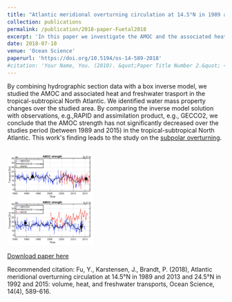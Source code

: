 ```yaml
---
title: "Atlantic meridional overturning circulation at 14.5°N in 1989 and 2013 and 24.5°N in 1992 and 2015: volume, heat, and freshwater transports"
collection: publications
permalink: /publication/2018-paper-Fuetal2018
excerpt: 'In this paper we investigate the AMOC and the associated heat and freshwater tranpsort using hydrgraphic section data.'
date: 2018-07-10
venue: 'Ocean Science'
paperurl: 'https://doi.org/10.5194/os-14-589-2018'
#citation: 'Your Name, You. (2010). &quot;Paper Title Number 2.&quot; <i>Journal 1</i>. 1(2).'
---
```

By combining hydrographic section data with a box inverse model, we studied the AMOC and associated heat and freshwater trasport in the tropical-subtropical North Atlantic. We identified water mass property changes over the studied area. By comparing the inverse model solution with observations, e.g.,RAPID and assimilation product, e.g., GECCO2, we conclude that the AMOC strength has not significantly decreased over the studies period (between 1989 and 2015) in the tropical-subtropical North Atlantic. This work's finding leads to the study on the [subpolar overturning](/publication/2020-paper-Fuetal2020).

<br/><img width="200" src='/images/Fu2018fig.png'>

[Download paper here](http://fuyao5411.github.io/papers/Fu2018.pdf)

Recommended citation: Fu, Y., Karstensen, J., Brandt, P. (2018), Atlantic meridional overturning circulation at 14.5°N in 1989 and 2013 and 24.5°N in 1992 and 2015: volume, heat, and freshwater transports, Ocean Science, 14(4), 589-616. 
